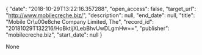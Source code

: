 {
  "date": "2018-10-29T13:22:16.357288", 
  "open_access": false, 
  "target_url": "http://www.mobilecreche.biz/", 
  "description": null, 
  "end_date": null, 
  "title": "Mobile Cr\u00e8che Company Limited, The", 
  "record_id": "20181029T132216/HoBktijXLebBhvUwDLgmHw==", 
  "publisher": "mobilecreche.biz", 
  "start_date": null
}

None
